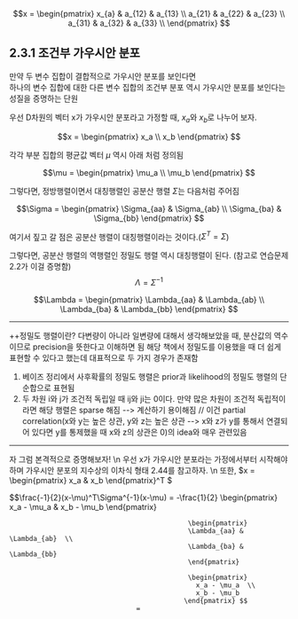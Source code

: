$$x = \begin{pmatrix} 
         x_{a} & a_{12} & a_{13}  \\
         a_{21} & a_{22} & a_{23}  \\
         a_{31} & a_{32} & a_{33}  \\
       \end{pmatrix} $$
       
## 2.3.1 조건부 가우시안 분포

만약 두 변수 집합이 결합적으로 가우시안 분포를 보인다면 \
하나의 변수 집합에 대한 다른 변수 집합의 조건부 분포 역시 가우시안 분포를 보인다는 성질을 증명하는 단원

우선 D차원의 벡터 x가 가우시안 분포라고 가정할 때, $x_a$와 $x_b$로 나누어 보자. 
 
 $$x = \begin{pmatrix} 
         x_a  \\
         x_b       
       \end{pmatrix} $$
       
 각각 부분 집합의 평균값 벡터 $\mu$ 역시 아래 처럼 정의됨
 
 $$\mu = \begin{pmatrix} 
         \mu_a  \\
         \mu_b       
       \end{pmatrix} $$
       
 그렇다면, 정방행렬이면서 대칭행렬인 공분산 행렬 $\Sigma$는 다음처럼 주어짐 
 
$$\Sigma = \begin{pmatrix} 
           \Sigma_{aa} & \Sigma_{ab} \\
           \Sigma_{ba} & \Sigma_{bb} 
           \end{pmatrix} $$

여기서 짚고 갈 점은 공분산 행렬이 대칭행렬이라는 것이다.($\Sigma^T = \Sigma$)

그렇다면, 공분산 행렬의 역행렬인 정밀도 행렬 역시 대칭행렬이 된다. (참고로 연습문제 2.2가 이걸 증명함)
$$\Lambda = \Sigma^{-1}$$

$$\Lambda = \begin{pmatrix} 
            \Lambda_{aa} & \Lambda_{ab} \\
            \Lambda_{ba} & \Lambda_{bb} 
            \end{pmatrix} $$

-----------------------------------------------------------------------------------------------------------------------------------------------------------
++정밀도 행렬이란? 
다변량이 아니라 일변량에 대해서 생각해보았을 때, 분산값의 역수이므로 precision을 뜻한다고 이해하면 됨
해당 책에서 정밀도를 이용했을 때 더 쉽게 표현할 수 있다고 했는데 대표적으로 두 가지 경우가 존재함
1) 베이즈 정리에서 사후확률의 정밀도 행렬은 prior과 likelihood의 정밀도 행렬의 단순합으로 표현됨
2) 두 차원 i와 j가 조건적 독립일 때 ij와 ji는 0이다. 만약 많은 차원이 조건적 독립적이라면 해당 행렬은 sparse 해짐 --> 계산하기 용이해짐 //
   이건 partial correlation(x와 y는 높은 상관, y와 z는 높은 상관 --> x와 z가 y를 통해서 연결되어 있다면 y를 통제했을 때 x와 z의 상관은 0)의 idea와 매우 관련있음
-----------------------------------------------------------------------------------------------------------------------------------------------------------

자 그럼 본격적으로 증명해보자! \n
우선 x가 가우시안 분포라는 가정에서부터 시작해야 하며 가우시안 분포의 지수상의 이차식 형태 2.44를 참고하자. \n
또한, $x = \begin{pmatrix}
            x_a & x_b
           \end{pmatrix}^T $
           
$$\frac{-1}{2}(x-\mu)^T\Sigma^{-1}(x-\mu) = 
                                   -\frac{1}{2} \begin{pmatrix}
                                                   x_a - \mu_a & x_b - \mu_b
                                                 \end{pmatrix}
                                                 
                                                 \begin{pmatrix} 
                                                 \Lambda_{aa} & \Lambda_{ab}  \\
                                                 \Lambda_{ba} & \Lambda_{bb} 
                                                 \end{pmatrix} 
                                                 
                                                 \begin{pmatrix}
                                                   x_a - \mu_a  \\
                                                   x_b - \mu_b
                                                \end{pmatrix} $$
                                    =








